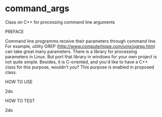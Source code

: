 # command_args
Class on C++ for processing command line arguments

PREFACE

Command line programms receive their parameters through command line. For example, utility GREP (http://www.computerhope.com/unix/ugrep.htm) can take great many parameters. There is a library for processing parameters in Linux. But port that library in windows for your own project is not quite simple. Besides, it is C-oriented, and you'd like to have a C++ class for this purpose, wouldn't you? This purpose is enabled in proposed class.

HOW TO USE

2do

HOW TO TEST

2do